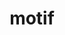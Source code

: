 ---
title: "motif"
layout: cache
categories: [package, develop]
meta: {"compilers": ["gcc@11.4.0"], "num_specs": 8, "num_specs_by_stack": {"hep": 8, "root": 8}, "oss": ["ubuntu22.04"], "platforms": ["linux"], "stacks": ["hep", "root"], "targets": ["x86_64_v3"], "versions": ["2.3.8"]}
spec_details: [{"compiler": "gcc@11.4.0", "hash": "752vazvqiw5zpcf57wmfxwhll244sltt", "os": "ubuntu22.04", "platform": "linux", "size": "-", "stacks": ["hep", "root"], "target": "x86_64_v3", "variants": ["build_system=autotools", "patches:=91e9301,f9e6efa"], "versions": ["2.3.8"]}, {"compiler": "gcc@11.4.0", "hash": "pazoy4wqtgnvvv6qzw4yqttxm62wwnqp", "os": "ubuntu22.04", "platform": "linux", "size": "-", "stacks": ["hep", "root"], "target": "x86_64_v3", "variants": ["build_system=autotools", "patches:=91e9301,f9e6efa"], "versions": ["2.3.8"]}, {"compiler": "gcc@11.4.0", "hash": "pj3n64xcyid7wwm3dyov6tjsmokszaua", "os": "ubuntu22.04", "platform": "linux", "size": "-", "stacks": ["hep", "root"], "target": "x86_64_v3", "variants": ["build_system=autotools", "patches:=91e9301,f9e6efa"], "versions": ["2.3.8"]}, {"compiler": "gcc@11.4.0", "hash": "pq775sqkshv2gvtxmfynnbl22knqsvhz", "os": "ubuntu22.04", "platform": "linux", "size": "-", "stacks": ["hep", "root"], "target": "x86_64_v3", "variants": ["build_system=autotools", "patches:=91e9301,f9e6efa"], "versions": ["2.3.8"]}, {"compiler": "gcc@11.4.0", "hash": "qouyknzlu4a72dyj6ad547bgksozsox7", "os": "ubuntu22.04", "platform": "linux", "size": "-", "stacks": ["hep", "root"], "target": "x86_64_v3", "variants": ["build_system=autotools", "patches:=91e9301,f9e6efa"], "versions": ["2.3.8"]}, {"compiler": "gcc@11.4.0", "hash": "w4c3ntil6wtpgus36lkk2pnc5nupmm3o", "os": "ubuntu22.04", "platform": "linux", "size": "-", "stacks": ["hep", "root"], "target": "x86_64_v3", "variants": ["build_system=autotools", "patches:=91e9301,f9e6efa"], "versions": ["2.3.8"]}, {"compiler": "gcc@11.4.0", "hash": "w7wwuasxi7hucq3gwidohpsckygsb73x", "os": "ubuntu22.04", "platform": "linux", "size": "-", "stacks": ["hep", "root"], "target": "x86_64_v3", "variants": ["build_system=autotools", "patches:=91e9301,f9e6efa"], "versions": ["2.3.8"]}, {"compiler": "gcc@11.4.0", "hash": "x5xbchus2ezc7a66vkefbeoywb5eigza", "os": "ubuntu22.04", "platform": "linux", "size": "-", "stacks": ["hep", "root"], "target": "x86_64_v3", "variants": ["build_system=autotools", "patches:=91e9301,f9e6efa"], "versions": ["2.3.8"]}]
---